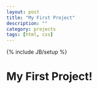 ```yaml
---
layout: post
title: "My First Project"
description: ""
category: projects 
tags: [html, css]
---
```

{% include JB/setup %}

# My First Project!